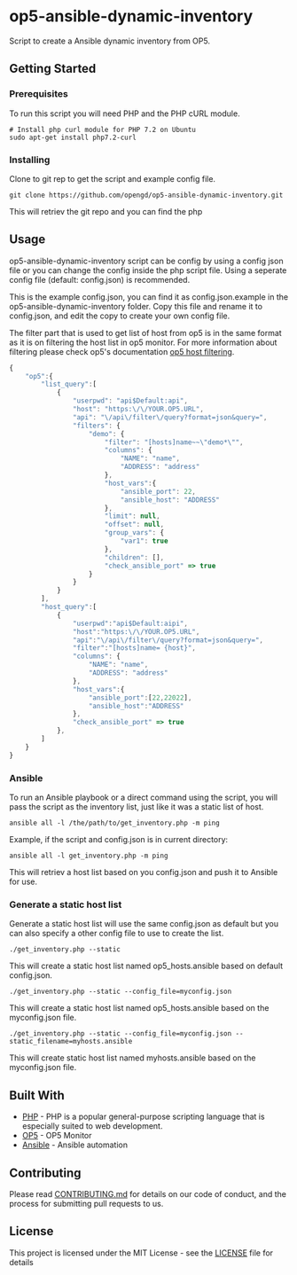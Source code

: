 # op5-ansible-dynamic-inventory

Script to create a Ansible dynamic inventory from OP5.

## Getting Started

### Prerequisites

To run this script you will need PHP and the PHP cURL module.

```
# Install php curl module for PHP 7.2 on Ubuntu
sudo apt-get install php7.2-curl
```

### Installing

Clone to git rep to get the script and example config file.

```
git clone https://github.com/opengd/op5-ansible-dynamic-inventory.git
```
This will retriev the git repo and you can find the php 

## Usage

op5-ansible-dynamic-inventory script can be config by using a config json file or you can change the config inside the php script file. Using a seperate config file (default: config.json) is recommended.

This is the example config.json, you can find it as config.json.example in the op5-ansible-dynamic-inventory folder. Copy this file and rename it to config.json, and edit the copy to create your own config file.

The filter part that is used to get list of host from op5 is in the same format as it is on filtering the host list in op5 monitor. For more information about filtering please check op5's documentation [op5 host filtering](https://kb.op5.com/display/DOC/Filters#sthash.QxlsBr3U.dpbs).

``` javascript
{
    "op5":{
        "list_query":[
            {
                "userpwd": "api$Default:api",
                "host": "https:\/\/YOUR.OP5.URL",
                "api": "\/api\/filter\/query?format=json&query=",
                "filters": {
                    "demo": {
                        "filter": "[hosts]name~~\"demo*\"",
                        "columns": { 
                            "NAME": "name",
                            "ADDRESS": "address"
                        },
                        "host_vars":{
                            "ansible_port": 22,
                            "ansible_host": "ADDRESS" 
                        },
                        "limit": null,
                        "offset": null,
                        "group_vars": {
                            "var1": true
                        },
                        "children": [],
                        "check_ansible_port" => true
                    }
                }
            }
        ],
        "host_query":[
            {
                "userpwd":"api$Default:aipi",
                "host":"https:\/\/YOUR.OP5.URL",
                "api":"\/api\/filter\/query?format=json&query=",
                "filter":"[hosts]name= {host}",
                "columns": { 
                    "NAME": "name",
                    "ADDRESS": "address"
                },
                "host_vars":{
                    "ansible_port":[22,22022],
                    "ansible_host":"ADDRESS"
                },
                "check_ansible_port" => true
            },
        ]
    }
}
```

### Ansible

To run an Ansible playbook or a direct command using the script, you will pass the script as the inventory list, just like it was a static list of host.

```
ansible all -l /the/path/to/get_inventory.php -m ping
```

Example, if the script and config.json is in current directory:
```
ansible all -l get_inventory.php -m ping
```

This will retriev a host list based on you config.json and push it to Ansible for use.

### Generate a static host list

Generate a static host list will use the same config.json as default but you can also specify a other config file to use to create the list.

```
./get_inventory.php --static
```
This will create a static host list named op5_hosts.ansible based on default config.json.

```
./get_inventory.php --static --config_file=myconfig.json
```
This will create a static host list named op5_hosts.ansible based on the myconfig.json file.

```
./get_inventory.php --static --config_file=myconfig.json --static_filename=myhosts.ansible
```
This will create static host list named myhosts.ansible based on the myconfig.json file.

## Built With

* [PHP](http://http://php.net) - PHP is a popular general-purpose scripting language that is especially suited to web development.
* [OP5](https://www.op5.com/) - OP5 Monitor
* [Ansible](https://www.ansible.com/) - Ansible automation

## Contributing

Please read [CONTRIBUTING.md](https://gist.github.com/PurpleBooth/b24679402957c63ec426) for details on our code of conduct, and the process for submitting pull requests to us.

## License

This project is licensed under the MIT License - see the [LICENSE](LICENSE) file for details
